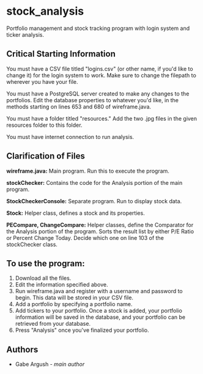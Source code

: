 # stock_analysis
Portfolio management and stock tracking program with login system and ticker analysis.

## Critical Starting Information

You must have a CSV file titled "logins.csv" (or other name, if you'd like to change it) for the login system to work. Make sure to change the filepath to wherever you have your file.

You must have a PostgreSQL server created to make any changes to the portfolios. Edit the database properties to whatever you'd like, in the methods starting on lines 653 and 680 of wireframe.java.

You must have a folder titled "resources." Add the two .jpg files in the given resources folder to this folder.

You must have internet connection to run analysis.

## Clarification of Files

**wireframe.java:** Main program. Run this to execute the program.

**stockChecker:** Contains the code for the Analysis portion of the main program.

**StockCheckerConsole:** Separate program. Run to display stock data.

**Stock:** Helper class, defines a stock and its properties.

**PECompare, ChangeCompare:** Helper classes, define the Comparator for the Analysis portion of the program. Sorts the result list by either P/E Ratio or Percent Change Today. Decide which one on line 103 of the stockChecker class.

## To use the program:

1. Download all the files.
2. Edit the information specified above.
3. Run wireframe.java and register with a username and password to begin. This data will be stored in your CSV file.
4. Add a portfolio by specifying a portfolio name.
5. Add tickers to your portfolio. Once a stock is added, your portfolio information will be saved in the database, and your portfolio can be retrieved from your database.
6. Press "Analysis" once you've finalized your portfolio.

## Authors

- Gabe Argush \- _main author_
